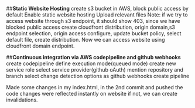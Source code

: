 ##**Static Website Hosting**
create s3 bucket in AWS, block public access by default
Enable static website hosting
Upload relevant files
Note: if we try to access website through s3 endpoint, it should show 403, since we have blocked public access
create cloudfront distribution, origin domain,s3 endpoint selection, origin access configure, update bucket policy, select default file, create distribution.
Now we can access website using cloudfront domain endpoint.

##**Continuous integration via AWS codepipeline and github webhooks**
create codepipeline
define execution mode(queued mode)
create new service role
select service provider(github oAuth)
mention repository and branch
select change detection options as github webhooks
create pipeline

Made some changes in my index.html, in the 2nd commit and pushed the code
changes were reflected instantly on website
if not, we can create invalidations.

